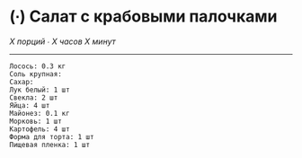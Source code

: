 # (∙) Салат с крабовыми палочками

_X порций ∙ X часов X минут_

---

```ingredients
Лосось: 0.3 кг
Соль крупная:
Сахар:
Лук белый: 1 шт
Свекла: 2 шт
Яйца: 4 шт
Майонез: 0.1 кг
Морковь: 1 шт
Картофель: 4 шт
Форма для торта: 1 шт
Пищевая пленка: 1 шт
```

